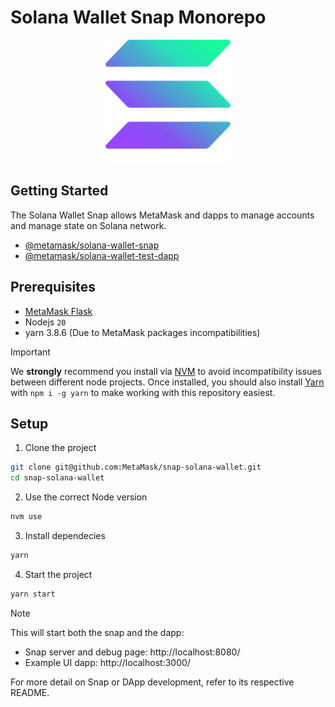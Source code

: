 # Solana Wallet Snap Monorepo

<img src="./packages/snap/images/icon.svg" width="200" style="display: block; margin: 0 auto;" alt="Solana Logo" />

## Getting Started

The Solana Wallet Snap allows MetaMask and dapps to manage accounts and manage state on Solana network.

- [@metamask/solana-wallet-snap](packages/snap/README.md)
- [@metamask/solana-wallet-test-dapp](packages/site/README.md)

## Prerequisites

- [MetaMask Flask](https://consensyssoftware.atlassian.net/wiki/x/IQCOB10)
- Nodejs `20`
- yarn 3.8.6 (Due to MetaMask packages incompatibilities)

> [!IMPORTANT]
> We **strongly** recommend you install via [NVM](https://github.com/creationix/nvm) to avoid incompatibility issues between different node projects.
> Once installed, you should also install [Yarn](http://yarnpkg.com/) with `npm i -g yarn` to make working with this repository easiest.

## Setup

1. Clone the project

```bash
git clone git@github.com:MetaMask/snap-solana-wallet.git
cd snap-solana-wallet
```

2. Use the correct Node version

```bash
nvm use
```

3. Install dependecies

```bash
yarn
```

4. Start the project

```bash
yarn start
```

> [!NOTE]  
> This will start both the snap and the dapp:
>
> - Snap server and debug page: http://localhost:8080/
> - Example UI dapp: http://localhost:3000/

For more detail on Snap or DApp development, refer to its respective README.
